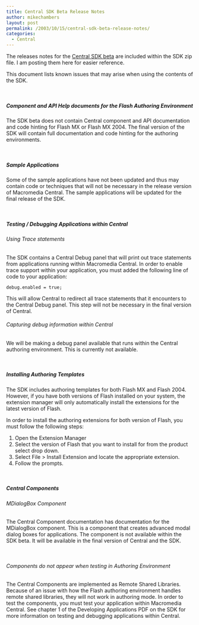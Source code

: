 ```yaml
---
title: Central SDK Beta Release Notes
author: mikechambers
layout: post
permalink: /2003/10/15/central-sdk-beta-release-notes/
categories:
  - Central
---
```



The releases notes for the [Central SDK beta][1] are included within the SDK zip file. I am posting them here for easier reference.

<!--more-->

This document lists known issues that may arise when using the contents of the SDK.

&nbsp; 

##### Component and API Help documents for the Flash Authoring Environment

The SDK beta does not contain Central component and API documentation and code hinting for Flash MX or Flash MX 2004. The final version of the SDK will contain full documentation and code hinting for the authoring environments.

&nbsp;

##### Sample Applications 

Some of the sample applications have not been updated and thus may contain code or techniques that will not be necessary in the release version of Macromedia Central. The sample applications will be updated for the final release of the SDK.

&nbsp;

##### Testing / Debugging Applications within Central

###### Using Trace statements 

The SDK contains a Central Debug panel that will print out trace statements from applications running within Macromedia Central. In order to enable trace support within your application, you must added the following line of code to your application:

`debug.enabled = true;`

This will allow Central to redirect all trace statements that it encounters to the Central Debug panel. This step will not be necessary in the final version of Central.

###### Capturing debug information within Central 

We will be making a debug panel available that runs within the Central authoring environment. This is currently not available.

&nbsp;

##### Installing Authoring Templates

The SDK includes authoring templates for both Flash MX and Flash 2004. However, if you have both versions of Flash installed on your system, the extension manager will only automatically install the extensions for the latest version of Flash. 

In order to install the authoring extensions for both version of Flash, you must follow the following steps:

1.  Open the Extension Manager
2.  Select the version of Flash that you want to install for from the product select drop down.
3.  Select File > Install Extension and locate the appropriate extension.
4.  Follow the prompts.

&nbsp;

##### Central Components

###### MDialogBox Component 

The Central Component documentation has documentation for the MDialogBox component. This is a component that creates advanced modal dialog boxes for applications. The component is not available within the SDK beta. It will be available in the final version of Central and the SDK.

&nbsp;

###### Components do not appear when testing in Authoring Environment

The Central Components are implemented as Remote Shared Libraries. Because of an issue with how the Flash authoring environment handles remote shared libraries, they will not work in authoring mode. In order to test the components, you must test your application within Macromedia Central. See chapter 1 of the Developing Applications PDF on the SDK for more information on testing and debugging applications within Central. 

&nbsp; </div>

 [1]: http://www.markme.com/mesh/archives/003544.cfm
